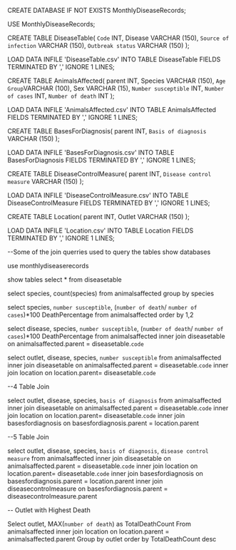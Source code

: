 

CREATE DATABASE IF NOT EXISTS MonthlyDiseaseRecords;

USE MonthlyDiseaseRecords;


CREATE TABLE DiseaseTable(
`Code` INT,
Disease VARCHAR (150),
`Source of infection` VARCHAR (150),
`Outbreak status` VARCHAR (150)
);

LOAD DATA INFILE 'DiseaseTable.csv' INTO TABLE DiseaseTable
FIELDS TERMINATED BY ','
IGNORE 1 LINES;


CREATE TABLE AnimalsAffected(
parent INT,
Species VARCHAR (150),
`Age Group`VARCHAR (100),
Sex VARCHAR (15),
`Number susceptible` INT,
`Number of cases` INT,
`Number of death` INT
);

LOAD DATA INFILE 'AnimalsAffected.csv' INTO TABLE AnimalsAffected
FIELDS TERMINATED BY ','
IGNORE 1 LINES;

CREATE TABLE BasesForDiagnosis(
parent INT,
`Basis of diagnosis` VARCHAR (150)
);

LOAD DATA INFILE 'BasesForDiagnosis.csv' INTO TABLE BasesForDiagnosis
FIELDS TERMINATED BY ','
IGNORE 1 LINES;


CREATE TABLE DiseaseControlMeasure(
parent INT,
`Disease control measure` VARCHAR (150)
);

LOAD DATA INFILE 'DiseaseControlMeasure.csv' INTO TABLE DiseaseControlMeasure
FIELDS TERMINATED BY ','
IGNORE 1 LINES;


CREATE TABLE Location(
parent INT,
Outlet VARCHAR (150)
);

LOAD DATA INFILE 'Location.csv' INTO TABLE Location
FIELDS TERMINATED BY ','
IGNORE 1 LINES;


--Some of the join querries used to query the tables
show databases

use monthlydiseaserecords

show tables
select * from diseasetable

select species, count(species)
from animalsaffected
group by species

 
select species, `number susceptible`, (`number of death`/ `number of cases`)*100 DeathPercentage
from animalsaffected
order by 1,2


select disease, species, `number susceptible`, (`number of death`/ `number of cases`)*100 DeathPercentage
from animalsaffected
inner join diseasetable
on animalsaffected.parent = diseasetable.`code`
 
select outlet, disease, species, `number susceptible`
from animalsaffected
inner join diseasetable
on animalsaffected.parent = diseasetable.`code`
inner join location
on location.parent= diseasetable.`code`

--4 Table Join

select outlet, disease, species, `basis of diagnosis`
from animalsaffected
inner join diseasetable
on animalsaffected.parent = diseasetable.`code`
inner join location
on location.parent= diseasetable.`code`
inner join basesfordiagnosis
on basesfordiagnosis.parent = location.parent

--5 Table Join

select outlet, disease, species, `basis of diagnosis`, `disease control measure`
from animalsaffected
inner join diseasetable
on animalsaffected.parent = diseasetable.`code`
inner join location
on location.parent= diseasetable.`code`
inner join basesfordiagnosis
on basesfordiagnosis.parent = location.parent
inner join diseasecontrolmeasure
on basesfordiagnosis.parent = diseasecontrolmeasure.parent

-- Outlet with Highest Death 

Select outlet, MAX(`number of death`) as TotalDeathCount
From animalsaffected
inner join location
on location.parent = animalsaffected.parent
Group by outlet
order by TotalDeathCount desc

